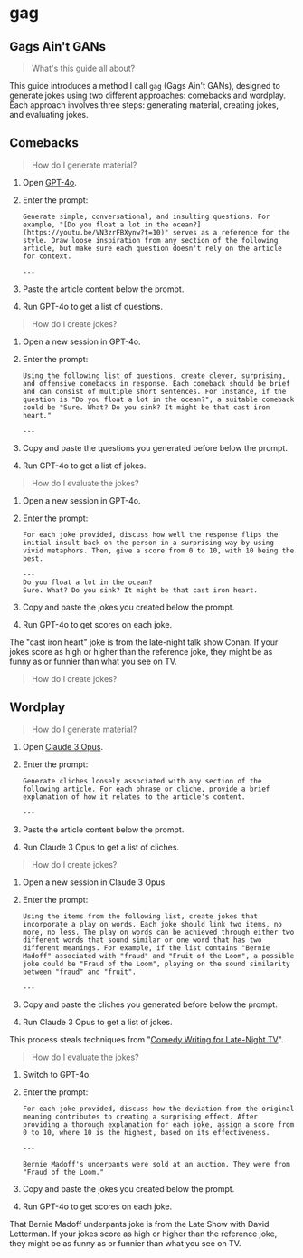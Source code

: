 # gag

## Gags Ain't GANs

> What's this guide all about?

This guide introduces a method I call `gag` (Gags Ain't GANs), designed to generate jokes using two different approaches: comebacks and wordplay. Each approach involves three steps: generating material, creating jokes, and evaluating jokes.

## Comebacks

> How do I generate material?

1. Open [GPT-4o](https://openai.com/index/hello-gpt-4o/).

1. Enter the prompt:

   ```
   Generate simple, conversational, and insulting questions. For example, "[Do you float a lot in the ocean?](https://youtu.be/VN3zrFBXynw?t=10)" serves as a reference for the style. Draw loose inspiration from any section of the following article, but make sure each question doesn't rely on the article for context.

   ---
   ```

1. Paste the article content below the prompt.

1. Run GPT-4o to get a list of questions.

> How do I create jokes?

1. Open a new session in GPT-4o.

1. Enter the prompt:

   ```
   Using the following list of questions, create clever, surprising, and offensive comebacks in response. Each comeback should be brief and can consist of multiple short sentences. For instance, if the question is "Do you float a lot in the ocean?", a suitable comeback could be "Sure. What? Do you sink? It might be that cast iron heart."

   ---
   ```

1. Copy and paste the questions you generated before below the prompt.

1. Run GPT-4o to get a list of jokes.

> How do I evaluate the jokes?

1. Open a new session in GPT-4o.

1. Enter the prompt:

   ```
   For each joke provided, discuss how well the response flips the initial insult back on the person in a surprising way by using vivid metaphors. Then, give a score from 0 to 10, with 10 being the best.

   ---
   Do you float a lot in the ocean?
   Sure. What? Do you sink? It might be that cast iron heart.
   ```

1. Copy and paste the jokes you created below the prompt.

1. Run GPT-4o to get scores on each joke.

The "cast iron heart" joke is from the late-night talk show Conan. If your jokes score as high or higher than the reference joke, they might be as funny as or funnier than what you see on TV.

> How do I create jokes?

## Wordplay

> How do I generate material?

1. Open [Claude 3 Opus](https://claude.ai).

1. Enter the prompt:

   ```
   Generate cliches loosely associated with any section of the following article. For each phrase or cliche, provide a brief explanation of how it relates to the article's content.

   ---
   ```

1. Paste the article content below the prompt.

1. Run Claude 3 Opus to get a list of cliches.

> How do I create jokes?

1. Open a new session in Claude 3 Opus.

1. Enter the prompt:

   ```
   Using the items from the following list, create jokes that incorporate a play on words. Each joke should link two items, no more, no less. The play on words can be achieved through either two different words that sound similar or one word that has two different meanings. For example, if the list contains "Bernie Madoff" associated with "fraud" and "Fruit of the Loom", a possible joke could be "Fraud of the Loom", playing on the sound similarity between "fraud" and "fruit".

   ---
   ```

1. Copy and paste the cliches you generated before below the prompt.

1. Run Claude 3 Opus to get a list of jokes.

This process steals techniques from "[Comedy Writing for Late-Night TV](https://www.goodreads.com/en/book/show/22350931)".

> How do I evaluate the jokes?

1. Switch to GPT-4o.

1. Enter the prompt:

   ```
   For each joke provided, discuss how the deviation from the original meaning contributes to creating a surprising effect. After providing a thorough explanation for each joke, assign a score from 0 to 10, where 10 is the highest, based on its effectiveness.

   ---

   Bernie Madoff's underpants were sold at an auction. They were from "Fraud of the Loom."
   ```

1. Copy and paste the jokes you created below the prompt.

1. Run GPT-4o to get scores on each joke.

That Bernie Madoff underpants joke is from the Late Show with David Letterman. If your jokes score as high or higher than the reference joke, they might be as funny as or funnier than what you see on TV.
